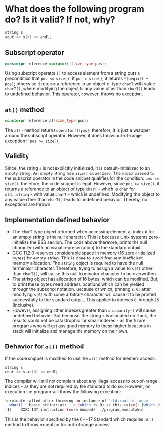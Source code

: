 # What does the following program do? Is it valid? If not, why?

```cpp
string s;
cout << s[0] << endl;
```

## Subscript operator

```cpp
constexpr reference operator[](size_type pos);
```

Using subscript operator `[]` to access element from a string puts a precondition that `pos <= size()`. If  `pos < size()`, it returns `*(begin() + pos)`; otherwise it returns a reference to an object of type `charT` with value `charT()`, where modifying the object to any value other than `charT()` leads to undefined behavior. This operator, however, throws no exception.

## `at()` method

```cpp
constexpr reference at(size_type pos);
```

The `at()` method returns `operator[](pos)`, therefore, it is just a wrapper around the subscript operator. However, it does throw out-of-range exception if `pos >= size()`.

## Validity

Since, the string `s` is not explicitly initialized, it is default-initialized to an empty string. An empty string has `size()` equal zero. The index passed to the subscript operator in the code snippet qualifies for the condition: `pos <= size()`, therefore, the code snippet is legal. However, since `pos >= size()`, it returns a reference to an object of type `charT` - which is `char` for `std::string` - with value `charT` - which is undefined. Modifying this object to any value other than `charT()` leads to undefined behavior. Thereby, no exceptions are thrown.

## Implementation defined behavior

- The `charT` type object returned when accessing element at index `0` for an empty string is the null character. This is because Unix systems zero-initialize the BSS section. The code above therefore, prints the null character (with no visual representation) to the standard output.
- GCC 11.2.0 reserves considerable space in memory (16 zero-initialized bytes) for empty string. This is done to avoid frequent inefficient memory allocation. The `string` object is required to have the null terminator character. Therefore, trying to assign a value to `s[0]` other than `charT()`, will cause this null terminator character to be overwritten. 
- The string object has allocation of 16 bytes, which can be modified. But, to print these bytes need address locations which can be yielded through the subscript notation. Because of which, printing `s[0]` after modifying `s[0]` with some arbitrary character will cause it to be printed successfully to the standard output. This applies to indexes `0` through `15` (inclusive).
- However, assigning other indexes greater than `s.capacity()` will cause undefined behavior. But because, the string `s` is allocated on stack, the results would not be catastrophic for small indexes - as the future programs who will get assigned memory to these higher locations in stack will initialize and manage the memory on their own.

## Behavior for `at()` method

If the code snippet is modified to use the `at()` method for element access:

```cpp
string s;
cout << s.at(0) << endl;
```

The compiler will still not complain about any illegal access to out-of-range indices - as they are not required by the standard to do so. However, on execution the program will throw the following exception:

```bash
terminate called after throwing an instance of 'std::out_of_range'
  what():  basic_string::at: __n (which is 0) >= this->size() (which is 0)
[1]    XXXX IOT instruction (core dumped)  ./program_executable
```

This is the behavior specified by the C++17 Standard which requires `at()` method to throw exception for out-of-range access.